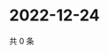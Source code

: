 # 2022-12-24

共 0 条

<!-- BEGIN WEIBO -->
<!-- 最后更新时间 Sat Dec 24 2022 05:11:50 GMT+0800 (China Standard Time) -->

<!-- END WEIBO -->
